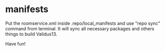manifests
=========

Put the roomservice.xml inside .repo/local_manifests and use "repo sync" command from terminal.
It will sync all necessary packages and others things to build Validus13.

Have fun!
